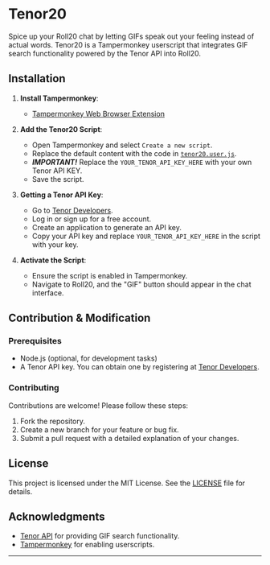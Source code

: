 # Tenor20

Spice up your Roll20 chat by letting GIFs speak out your feeling instead of actual words.
Tenor20 is a Tampermonkey userscript that integrates GIF search functionality powered by the Tenor API into Roll20.


## Installation

1. **Install Tampermonkey**:
   - [Tampermonkey Web Browser Extension](https://www.tampermonkey.net/)

2. **Add the Tenor20 Script**:
   - Open Tampermonkey and select `Create a new script`.
   - Replace the default content with the code in [`tenor20.user.js`](https://github.com/reinaldnaufal/tenor20/tenor20.user.js).
   - ***IMPORTANT!*** Replace the `YOUR_TENOR_API_KEY_HERE` with your own Tenor API KEY.
   - Save the script.

3.  **Getting a Tenor API Key**:
     - Go to [Tenor Developers](https://developers.google.com/tenor/guides/quickstart).
     - Log in or sign up for a free account.
     - Create an application to generate an API key.
     - Copy your API key and replace `YOUR_TENOR_API_KEY_HERE` in the script with your key.

4. **Activate the Script**:
   - Ensure the script is enabled in Tampermonkey.
   - Navigate to Roll20, and the "GIF" button should appear in the chat interface.


## Contribution & Modification

### Prerequisites

- Node.js (optional, for development tasks)
- A Tenor API key. You can obtain one by registering at [Tenor Developers](https://developers.google.com/tenor/guides/quickstart).

### Contributing

Contributions are welcome! Please follow these steps:
1. Fork the repository.
2. Create a new branch for your feature or bug fix.
3. Submit a pull request with a detailed explanation of your changes.

## License

This project is licensed under the MIT License. See the [LICENSE](./LICENSE) file for details.

## Acknowledgments

- [Tenor API](https://tenor.com/gifapi/documentation) for providing GIF search functionality.
- [Tampermonkey](https://www.tampermonkey.net/) for enabling userscripts.

---
